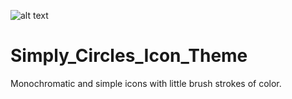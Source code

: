 ![alt text](https://github.com/ju1464/Simply_Circles_Icon_Theme/blob/master/logo.svg)

# Simply_Circles_Icon_Theme
Monochromatic and simple icons with  little  brush strokes of color.
